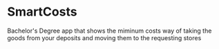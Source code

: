 # SmartCosts
 Bachelor's Degree app that shows the miminum costs way of taking the goods from your deposits and moving them to the requesting stores  
